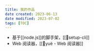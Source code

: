 ```yaml
---
title: 我的作品
date created: 2023-06-13
date modified: 2023-07-02
tags: [TOC]
---
```


- 基于[[node.js]]的脚手架，[[🤖setup-cli]]
- Web 阅读器，[[🤖yuè - Web 阅读器]]